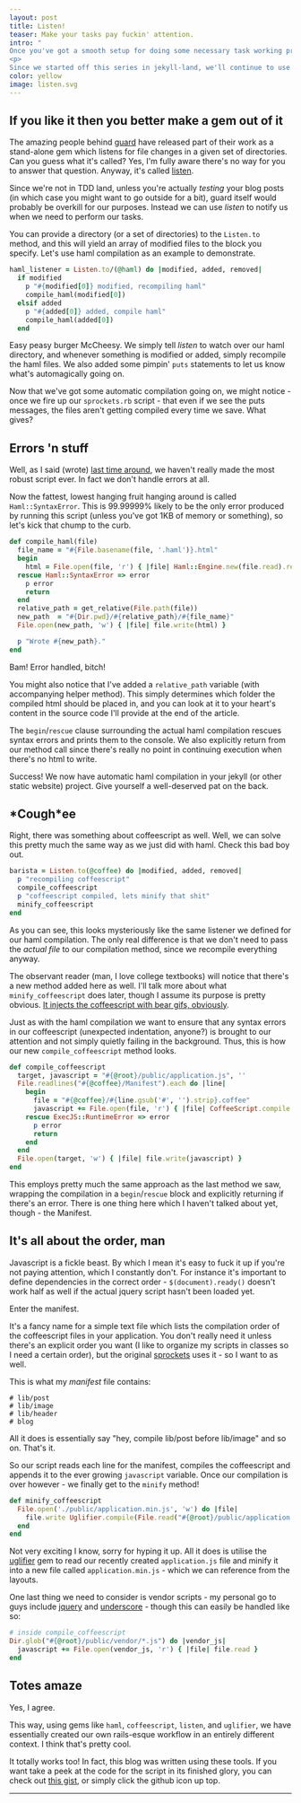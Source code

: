 ```yaml
---
layout: post
title: Listen!
teaser: Make your tasks pay fuckin' attention. 
intro: " 
Once you've got a smooth setup for doing some necessary task working properly (we'll use the ruby script from the <a href='/2014/11/05/DIY-sprockets.html'>previous post</a> as an example) the next step is to get that bad boy automated. Luckily there are alot of tools available for just this purpose, as you'll see shortly.
<p>
Since we started off this series in jekyll-land, we'll continue to use that assumption about our script. And in that case, said script isn't exactly the most robust thing around - so we definitively need to toughen it up a bit as well. Holy segmentation fault, Batman - this is gonna be swell!"
color: yellow
image: listen.svg
---
```


## If you like it then you better make a gem out of it

The amazing people behind [guard](https://github.com/guard/guard) have released part of their work as a stand-alone gem which listens for file changes in a given set of directories. Can you guess what it's called? Yes, I'm fully aware there's no way for you to answer that question. Anyway, it's called [listen](https://github.com/guard/listen). 

Since we're not in TDD land, unless you're actually *testing* your blog posts (in which case you might want to go outside for a bit), guard itself would probably be overkill for our purposes. Instead we can use *listen* to notify us when we need to perform our tasks.

You can provide a directory (or a set of directories) to the `Listen.to` method, and this will yield an array of modified files to the block you specify. Let's use haml compilation as an example to demonstrate.

```ruby
haml_listener = Listen.to/(@haml) do |modified, added, removed|
  if modified
    p "#{modified[0]} modified, recompiling haml"
    compile_haml(modified[0])
  elsif added
    p "#{added[0]} added, compile haml" 
    compile_haml(added[0])
  end
```
Easy peasy burger McCheesy. We simply tell *listen* to watch over our haml directory, and whenever something is modified or added, simply recompile the haml files. We also added some pimpin' `puts` statements to let us know what's automagically going on.

Now that we've got some automatic compilation going on, we might notice - once we fire up our `sprockets.rb` script - that even if we see the puts messages, the files aren't getting compiled every time we save. What gives?

## Errors 'n stuff

Well, as I said (wrote) [last time around](/2014/11/05/DIY-Sprockets.html), we haven't really made the most robust script ever. In fact we don't handle errors at all. 

Now the fattest, lowest hanging fruit hanging around is called `Haml::SyntaxError`. This is 99.99999% likely to be the only error produced by running this script (unless you've got 1KB of memory or something), so let's kick that chump to the curb.

```ruby
def compile_haml(file)
  file_name = "#{File.basename(file, '.haml')}.html"
  begin
    html = File.open(file, 'r') { |file| Haml::Engine.new(file.read).render }
  rescue Haml::SyntaxError => error
    p error
    return
  end
  relative_path = get_relative(File.path(file))
  new_path  = "#{Dir.pwd}/#{relative_path}/#{file_name}" 
  File.open(new_path, 'w') { |file| file.write(html) }

  p "Wrote #{new_path}."
end
```
Bam! Error handled, bitch! 

You might also notice that I've added a `relative_path` variable (with accompanying helper method). This simply determines which folder the compiled html should be placed in, and you can look at it to your heart's content in the source code I'll provide at the end of the article.

The `begin`/`rescue` clause surrounding the actual haml compilation rescues syntax errors and prints them to the console. We also explicitly return from our method call since there's really no point in continuing execution when there's no html to write.

Success! We now have automatic haml compilation in your jekyll (or other static website) project. Give yourself a well-deserved pat on the back.

## \*Cough\*ee

Right, there was something about coffeescript as well. Well, we can solve this pretty much the same way as we just did with haml. Check this bad boy out.

```ruby
barista = Listen.to(@coffee) do |modified, added, removed|
  p "recompiling coffeescript"
  compile_coffeescript
  p "coffeescript compiled, lets minify that shit"
  minify_coffeescript
end
```
As you can see, this looks mysteriously like the same listener we defined for our haml compilation. The only real difference is that we don't need to pass the *actual file* to our compilation method, since we recompile everything anyway.

The observant reader (man, I love college textbooks) will notice that there's a new method added here as well. I'll talk more about what `minify_coffeescript` does later, though I assume its purpose is pretty obvious. [It injects the coffeescript with bear gifs, obviously](https://slack-imgs.com/?url=http%3A%2F%2Fmedia.giphy.com%2Fmedia%2FbedJzNQ30Sq0E%2Fgiphy.gif&width=365&height=301).

Just as with the haml compilation we want to ensure that any syntax errors in our coffeescript (unexpected indentation, anyone?) is brought to our attention and not simply quietly failing in the background. Thus, this is how our new `compile_coffeescript` method looks.

```ruby
def compile_coffeescript
  target, javascript = "#{@root}/public/application.js", ''
  File.readlines("#{@coffee}/Manifest").each do |line|
    begin
      file = "#{@coffee}/#{line.gsub('#', '').strip}.coffee"
      javascript += File.open(file, 'r') { |file| CoffeeScript.compile file.read }
    rescue ExecJS::RuntimeError => error
      p error
      return
    end
  end
  File.open(target, 'w') { |file| file.write(javascript) }
end
```
This employs pretty much the same approach as the last method we saw, wrapping the compilation in a `begin`/`rescue` block and explicitly returning if there's an error. There is one thing here which I haven't talked about yet, though - the Manifest.

## It's all about the order, man

Javascript is a fickle beast. By which I mean it's easy to fuck it up if you're not paying attention, which I constantly don't. For instance it's important to define dependencies in the correct order - `$(document).ready()` doesn't work half as well if the actual jquery script hasn't been loaded yet.

Enter the manifest. 

It's a fancy name for a simple text file which lists the compilation order of the coffeescript files in your application. You don't really need it unless there's an explicit order you want (I like to organize my scripts in classes so I need a certain order), but the original [sprockets](https://github.com/sstephenson/sprockets) uses it - so I want to as well.

This is what my *manifest* file contains:

```
# lib/post
# lib/image
# lib/header
# blog
```
All it does is essentially say "hey, compile lib/post before lib/image" and so on. That's it.

So our script reads each line for the manifest, compiles the coffeescript and appends it to the ever growing `javascript` variable. Once our compilation is over however - we finally get to the `minify` method!

```ruby
def minify_coffeescript
  File.open('./public/application.min.js', 'w') do |file|
    file.write Uglifier.compile(File.read("#{@root}/public/application.js"))
  end
end
```
Not very exciting I know, sorry for hyping it up. All it does is utilise the [uglifier](https://github.com/lautis/uglifier) gem to read our recently created `application.js` file and minify it into a new file called `application.min.js` - which we can reference from the layouts.

One last thing we need to consider is vendor scripts - my personal go to guys include [jquery](http://jquery.com) and [underscore](http://underscorejs.org) - though this can easily be handled like so:

```ruby
# inside compile_coffeescript
Dir.glob("#{@root}/public/vendor/*.js") do |vendor_js|
  javascript += File.open(vendor_js, 'r') { |file| file.read }  
end
```
## Totes amaze

Yes, I agree.

This way, using gems like `haml`, `coffeescript`, `listen`, and `uglifier`, we have essentially created our own rails-esque workflow in an entirely different context. I think that's pretty cool.

It totally works too! In fact, this blog was written using these tools. If you want take a peek at the code for the script in its finished glory, you can check out [this gist](https://gist.github.com/nicohvi/208bb730c7ed58261779), or simply click the github icon up top.

---

